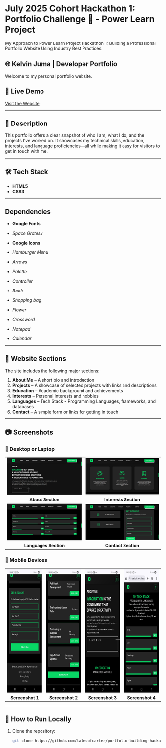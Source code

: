 # July 2025 Cohort Hackathon 1: Portfolio Challenge 🚀 - Power Learn Project

My Approach to Power Learn Project Hackathon 1: Building a Professional Portfolio Website Using Industry Best Practices.

## 🌐 Kelvin Juma | Developer Portfolio

Welcome to my personal portfolio website. 

## 🔗 Live Demo

[Visit the Website](https://kelvinsportfolio.vercel.app)  

---

## 📌 Description

This portfolio offers a clear snapshot of who I am, what I do, and the projects I've worked on. It showcases my technical skills, education, interests, and language proficiencies—all while making it easy for visitors to get in touch with me.

---

## 🛠️ Tech Stack

- **HTML5**
- **CSS3**

---
## Dependencies

- **Google Fonts**
- *Space Grotesk*

- **Google Icons**
- *Hamburger Menu*
- *Arrows*
- *Palette*
- *Controller*
- *Book*
- *Shopping bag*
- *Flower*
- *Crossword*
- *Notepad*
- *Calendar*

---

## 📁 Website Sections

The site includes the following major sections:

1. **About Me** – A short bio and introduction
2. **Projects** – A showcase of selected projects with links and descriptions
3. **Education** – Academic background and achievements
4. **Interests** – Personal interests and hobbies
5. **Languages** – Tech Stack - Programming Languages, frameworks, and databases
6. **Contact** – A simple form or links for getting in touch

---

## 📷 Screenshots

### 📌 Desktop or Laptop
<div align="center">
  <table>
    <tr>
      <td><img src="assets/screenshots/about.png" alt="About Section" width="300"/></td>
      <td><img src="assets/screenshots/interests.png" alt="Interests Section" width="300"/></td>
    </tr>
    <tr>
      <td align="center"><strong>About Section</strong></td>
      <td align="center"><strong>Interests Section</strong></td>
    </tr>
    <tr>
      <td><img src="assets/screenshots/languages.png" alt="Languages Section" width="300"/></td>
      <td><img src="assets/screenshots/contact.png" alt="Contact Section" width="300"/></td>
    </tr>
    <tr>
      <td align="center"><strong>Languages Section</strong></td>
      <td align="center"><strong>Contact Section</strong></td>
    </tr>
  </table>
</div>

### 📌 Mobile Devices
<div align="center">
  <table>
    <tr>
      <td><img src="assets/screenshots/s1.jpg" alt="Portrait 1" height="400"/></td>
      <td><img src="assets/screenshots/s2.jpg" alt="Portrait 2" height="400"/></td>
      <td><img src="assets/screenshots/s3.jpg" alt="Portrait 3" height="400"/></td>
      <td><img src="assets/screenshots/s4.jpg" alt="Portrait 4" height="400"/></td>
    </tr>
    <tr>
      <td align="center"><strong>Screenshot 1</strong></td>
      <td align="center"><strong>Screenshot 2</strong></td>
      <td align="center"><strong>Screenshot 3</strong></td>
      <td align="center"><strong>Screenshot 4</strong></td>
    </tr>
  </table>
</div>

---

## 🧪 How to Run Locally

1. Clone the repository:
   ```bash
   git clone https://github.com/talesofcarter/portfolio-building-hackathon-plp
